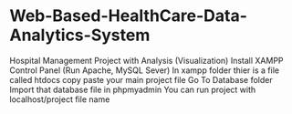 # Web-Based-HealthCare-Data-Analytics-System
Hospital Management Project with Analysis (Visualization)
Install XAMPP Control Panel (Run Apache, MySQL Sever)
In xampp folder thier is a file called htdocs copy paste your main project file
Go To Database folder Import that database file in phpmyadmin 
You can run project with localhost/project file name
